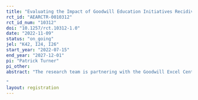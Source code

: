 ```yaml
---
title: "Evaluating the Impact of Goodwill Education Initiatives Recidivism Intervention"
rct_id: "AEARCTR-0010312"
rct_id_num: "10312"
doi: "10.1257/rct.10312-1.0"
date: "2022-11-09"
status: "on_going"
jel: "K42, I24, I26"
start_year: "2022-07-15"
end_year: "2027-12-01"
pi: "Patrick Turner"
pi_other:
abstract: "The research team is partnering with the Goodwill Excel Center, a network of tuition-free charter high schools for adults, to evaluate a new intervention for students with prior involvement with the criminal justice system.  The GEI Recidivism intervention provides comprehensive recidivism reduction services to students through in-class and one-on-one mentoring. Each term, all Excel Center students will be screened for prior involvement with the criminal justice system, defined as either having a guilty, deferred or diverted charge in the state of IN or having a previous jail booking in Marion County. Those found to have a prior charge or booking will be randomly assigned to either a treatment or control group. Those in the treatment group will be offered coaching from a justice-involved coach and be eventually enrolled in a justice-involved senior seminar when they become academically eligible. All of these services are in addition to standard support provided by the Excel Center. The control group will receive business as usual support from the Excel Center and take the regular senior seminar. Approximately 800 students will be randomized between treatment and control, across 15 school terms (3 years) in 4 school Excel Center locations. The research team will assess the impact of the recidivism intervention on Excel Center persistence and completion, recidivism, post-secondary success, earnings, and employment.
"
layout: registration
---
```


